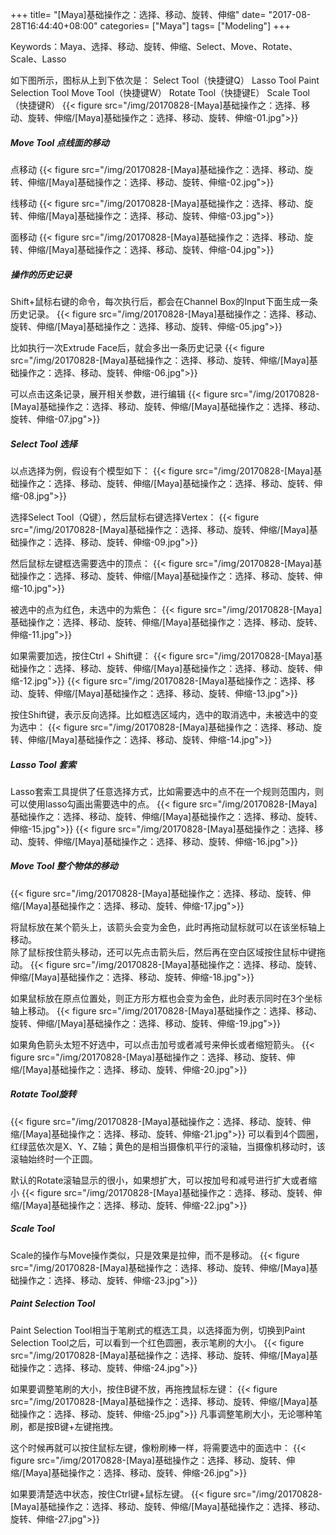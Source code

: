 +++
title= "[Maya]基础操作之：选择、移动、旋转、伸缩"
date= "2017-08-28T16:44:40+08:00"
categories= ["Maya"]
tags= ["Modeling"]
+++


Keywords：Maya、选择、移动、旋转、伸缩、Select、Move、Rotate、Scale、Lasso

如下图所示，图标从上到下依次是：
Select Tool（快捷键Q）
Lasso Tool
Paint Selection Tool
Move Tool（快捷键W）
Rotate Tool（快捷键E）
Scale Tool（快捷键R）
{{< figure src="/img/20170828-[Maya]基础操作之：选择、移动、旋转、伸缩/[Maya]基础操作之：选择、移动、旋转、伸缩-01.jpg">}}


##### Move Tool 点线面的移动
点移动
{{< figure src="/img/20170828-[Maya]基础操作之：选择、移动、旋转、伸缩/[Maya]基础操作之：选择、移动、旋转、伸缩-02.jpg">}}

线移动
{{< figure src="/img/20170828-[Maya]基础操作之：选择、移动、旋转、伸缩/[Maya]基础操作之：选择、移动、旋转、伸缩-03.jpg">}}

面移动
{{< figure src="/img/20170828-[Maya]基础操作之：选择、移动、旋转、伸缩/[Maya]基础操作之：选择、移动、旋转、伸缩-04.jpg">}}

##### 操作的历史记录
Shift+鼠标右键的命令，每次执行后，都会在Channel Box的Input下面生成一条历史记录。
{{< figure src="/img/20170828-[Maya]基础操作之：选择、移动、旋转、伸缩/[Maya]基础操作之：选择、移动、旋转、伸缩-05.jpg">}}

比如执行一次Extrude Face后，就会多出一条历史记录
{{< figure src="/img/20170828-[Maya]基础操作之：选择、移动、旋转、伸缩/[Maya]基础操作之：选择、移动、旋转、伸缩-06.jpg">}}

可以点击这条记录，展开相关参数，进行编辑
{{< figure src="/img/20170828-[Maya]基础操作之：选择、移动、旋转、伸缩/[Maya]基础操作之：选择、移动、旋转、伸缩-07.jpg">}}

##### Select Tool 选择
以点选择为例，假设有个模型如下：
{{< figure src="/img/20170828-[Maya]基础操作之：选择、移动、旋转、伸缩/[Maya]基础操作之：选择、移动、旋转、伸缩-08.jpg">}}

选择Select Tool（Q键），然后鼠标右键选择Vertex：
{{< figure src="/img/20170828-[Maya]基础操作之：选择、移动、旋转、伸缩/[Maya]基础操作之：选择、移动、旋转、伸缩-09.jpg">}}

然后鼠标左键框选需要选中的顶点：
{{< figure src="/img/20170828-[Maya]基础操作之：选择、移动、旋转、伸缩/[Maya]基础操作之：选择、移动、旋转、伸缩-10.jpg">}}

被选中的点为红色，未选中的为紫色：
{{< figure src="/img/20170828-[Maya]基础操作之：选择、移动、旋转、伸缩/[Maya]基础操作之：选择、移动、旋转、伸缩-11.jpg">}}

如果需要加选，按住Ctrl + Shift键：
{{< figure src="/img/20170828-[Maya]基础操作之：选择、移动、旋转、伸缩/[Maya]基础操作之：选择、移动、旋转、伸缩-12.jpg">}}
{{< figure src="/img/20170828-[Maya]基础操作之：选择、移动、旋转、伸缩/[Maya]基础操作之：选择、移动、旋转、伸缩-13.jpg">}}

按住Shift键，表示反向选择。比如框选区域内，选中的取消选中，未被选中的变为选中：
{{< figure src="/img/20170828-[Maya]基础操作之：选择、移动、旋转、伸缩/[Maya]基础操作之：选择、移动、旋转、伸缩-14.jpg">}}

##### Lasso Tool 套索
Lasso套索工具提供了任意选择方式，比如需要选中的点不在一个规则范围内，则可以使用lasso勾画出需要选中的点。
{{< figure src="/img/20170828-[Maya]基础操作之：选择、移动、旋转、伸缩/[Maya]基础操作之：选择、移动、旋转、伸缩-15.jpg">}}
{{< figure src="/img/20170828-[Maya]基础操作之：选择、移动、旋转、伸缩/[Maya]基础操作之：选择、移动、旋转、伸缩-16.jpg">}}

##### Move Tool 整个物体的移动
{{< figure src="/img/20170828-[Maya]基础操作之：选择、移动、旋转、伸缩/[Maya]基础操作之：选择、移动、旋转、伸缩-17.jpg">}}

将鼠标放在某个箭头上，该箭头会变为金色，此时再拖动鼠标就可以在该坐标轴上移动。  
除了鼠标按住箭头移动，还可以先点击箭头后，然后再在空白区域按住鼠标中键拖动。
{{< figure src="/img/20170828-[Maya]基础操作之：选择、移动、旋转、伸缩/[Maya]基础操作之：选择、移动、旋转、伸缩-18.jpg">}}

如果鼠标放在原点位置处，则正方形方框也会变为金色，此时表示同时在3个坐标轴上移动。
{{< figure src="/img/20170828-[Maya]基础操作之：选择、移动、旋转、伸缩/[Maya]基础操作之：选择、移动、旋转、伸缩-19.jpg">}}

如果角色箭头太短不好选中，可以点击加号或者减号来伸长或者缩短箭头。
{{< figure src="/img/20170828-[Maya]基础操作之：选择、移动、旋转、伸缩/[Maya]基础操作之：选择、移动、旋转、伸缩-20.jpg">}}

##### Rotate Tool旋转
{{< figure src="/img/20170828-[Maya]基础操作之：选择、移动、旋转、伸缩/[Maya]基础操作之：选择、移动、旋转、伸缩-21.jpg">}}
可以看到4个圆圈，红绿蓝依次是X、Y、Z轴；黄色的是相当摄像机平行的滚轴，当摄像机移动时，该滚轴始终时一个正圆。

默认的Rotate滚轴显示的很小，如果想扩大，可以按加号和减号进行扩大或者缩小
{{< figure src="/img/20170828-[Maya]基础操作之：选择、移动、旋转、伸缩/[Maya]基础操作之：选择、移动、旋转、伸缩-22.jpg">}}

##### Scale Tool
Scale的操作与Move操作类似，只是效果是拉伸，而不是移动。
{{< figure src="/img/20170828-[Maya]基础操作之：选择、移动、旋转、伸缩/[Maya]基础操作之：选择、移动、旋转、伸缩-23.jpg">}}

##### Paint Selection Tool
Paint Selection Tool相当于笔刷式的框选工具，以选择面为例，切换到Paint Selection Tool之后，可以看到一个红色圆圈，表示笔刷的大小。
{{< figure src="/img/20170828-[Maya]基础操作之：选择、移动、旋转、伸缩/[Maya]基础操作之：选择、移动、旋转、伸缩-24.jpg">}}

如果要调整笔刷的大小，按住B键不放，再拖拽鼠标左键：
{{< figure src="/img/20170828-[Maya]基础操作之：选择、移动、旋转、伸缩/[Maya]基础操作之：选择、移动、旋转、伸缩-25.jpg">}}
凡事调整笔刷大小，无论哪种笔刷，都是按B键+左键拖拽。

这个时候再就可以按住鼠标左键，像粉刷棒一样，将需要选中的面选中：
{{< figure src="/img/20170828-[Maya]基础操作之：选择、移动、旋转、伸缩/[Maya]基础操作之：选择、移动、旋转、伸缩-26.jpg">}}

如果要清楚选中状态，按住Ctrl键+鼠标左键。
{{< figure src="/img/20170828-[Maya]基础操作之：选择、移动、旋转、伸缩/[Maya]基础操作之：选择、移动、旋转、伸缩-27.jpg">}}

